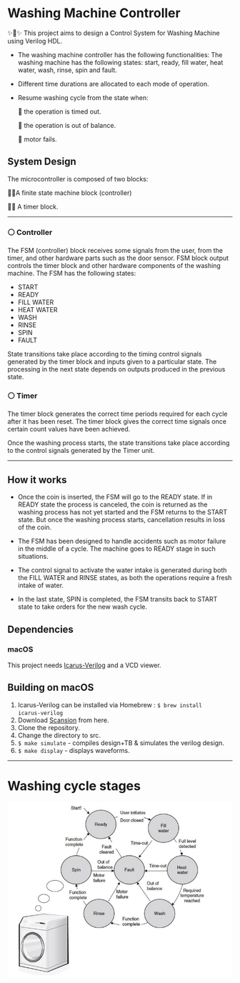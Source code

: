# Washing Machine Controller
✨🐾✨ This project aims to design a Control System for Washing Machine using Verilog HDL.

* The washing machine controller has the following functionalities:
The washing machine has the following states: start, ready, fill water, heat water, wash, rinse, spin and fault.

* Different time durations are allocated to each mode of operation.

* Resume washing cycle from the state when:

	🚫  the operation is timed out.
	
    🚫  the operation is out of balance.

	🚫  motor fails.

## System Design
The microcontroller is composed of two blocks:

🔹📍A finite state machine block (controller)

🔹📍 A timer block.

---
### ⚪️ Controller
The FSM (controller) block receives some signals from the user, from the timer, and other hardware parts such as the door sensor. FSM block output controls the timer block and other hardware components of the washing machine. The FSM has the following states:

* START
* READY
* FILL WATER
* HEAT WATER
* WASH
* RINSE
* SPIN
* FAULT

State transitions take place according to the timing control signals generated by the timer block and inputs given to a particular state. The processing in the next state depends on outputs produced in the previous state.

### ⚪️ Timer

The timer block generates the correct time periods required for each cycle after it has been reset. The timer block gives the correct time signals once certain count values have been achieved.

Once the washing process starts, the state transitions take place according to the control signals generated by the Timer unit.

----
## How it works 
* Once the coin is inserted, the FSM will go to the READY state. If in READY state the process is canceled, the coin is returned as the washing process has not yet started and the FSM returns to the START state. But once the washing process starts, cancellation results in loss of the coin.

* The FSM has been designed to handle accidents such as motor failure in the middle of a cycle. The machine goes to  READY stage in such situations.

* The control signal to activate the water intake is generated during both the FILL WATER and RINSE states, as both the operations require a fresh intake of water.

* In the last state, SPIN is completed, the FSM transits back to START state to take orders for the new wash cycle.

## Dependencies

### macOS
This project needs [Icarus-Verilog](http://iverilog.icarus.com) and a VCD viewer.

## Building on macOS
1. Icarus-Verilog can be installed via Homebrew :
   <code>$ brew install icarus-verilog</code>
2. Download [Scansion](http://www.logicpoet.com/scansion/) from here.  
3. Clone the repository.
4. Change the directory to src.
5. <code>$ make simulate</code> - compiles design+TB & simulates the verilog design.
6. <code>$ make display</code> - displays waveforms.

---
# Washing cycle stages

![](ScreenShots/fsm.png)
